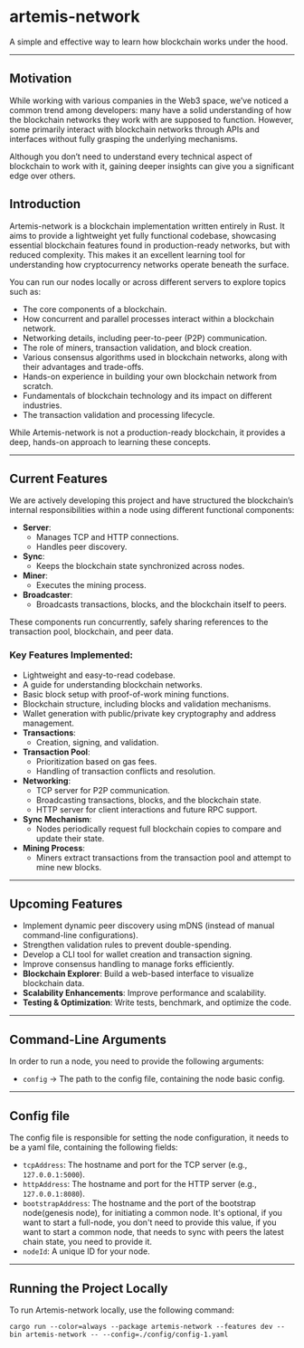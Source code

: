 # artemis-network

A simple and effective way to learn how blockchain works under the hood.

---

## Motivation

While working with various companies in the Web3 space, we’ve noticed a common trend among developers: many have a solid understanding of how the blockchain networks they work with are supposed to function. However, some primarily interact with blockchain networks through APIs and interfaces without fully grasping the underlying mechanisms.

Although you don’t need to understand every technical aspect of blockchain to work with it, gaining deeper insights can give you a significant edge over others.

## Introduction

Artemis-network is a blockchain implementation written entirely in Rust. It aims to provide a lightweight yet fully functional codebase, showcasing essential blockchain features found in production-ready networks, but with reduced complexity. This makes it an excellent learning tool for understanding how cryptocurrency networks operate beneath the surface.

You can run our nodes locally or across different servers to explore topics such as:
- The core components of a blockchain.
- How concurrent and parallel processes interact within a blockchain network.
- Networking details, including peer-to-peer (P2P) communication.
- The role of miners, transaction validation, and block creation.
- Various consensus algorithms used in blockchain networks, along with their advantages and trade-offs.
- Hands-on experience in building your own blockchain network from scratch.
- Fundamentals of blockchain technology and its impact on different industries.
- The transaction validation and processing lifecycle.

While Artemis-network is not a production-ready blockchain, it provides a deep, hands-on approach to learning these concepts.

---

## Current Features

We are actively developing this project and have structured the blockchain’s internal responsibilities within a node using different functional components:

- **Server**:
  - Manages TCP and HTTP connections.
  - Handles peer discovery.
- **Sync**:
  - Keeps the blockchain state synchronized across nodes.
- **Miner**:
  - Executes the mining process.
- **Broadcaster**:
  - Broadcasts transactions, blocks, and the blockchain itself to peers.

These components run concurrently, safely sharing references to the transaction pool, blockchain, and peer data.

### Key Features Implemented:
- Lightweight and easy-to-read codebase.
- A guide for understanding blockchain networks.
- Basic block setup with proof-of-work mining functions.
- Blockchain structure, including blocks and validation mechanisms.
- Wallet generation with public/private key cryptography and address management.
- **Transactions**:
  - Creation, signing, and validation.
- **Transaction Pool**:
  - Prioritization based on gas fees.
  - Handling of transaction conflicts and resolution.
- **Networking**:
  - TCP server for P2P communication.
  - Broadcasting transactions, blocks, and the blockchain state.
  - HTTP server for client interactions and future RPC support.
- **Sync Mechanism**:
  - Nodes periodically request full blockchain copies to compare and update their state.
- **Mining Process**:
  - Miners extract transactions from the transaction pool and attempt to mine new blocks.

---

## Upcoming Features

- Implement dynamic peer discovery using mDNS (instead of manual command-line configurations).
- Strengthen validation rules to prevent double-spending.
- Develop a CLI tool for wallet creation and transaction signing.
- Improve consensus handling to manage forks efficiently.
- **Blockchain Explorer**: Build a web-based interface to visualize blockchain data.
- **Scalability Enhancements**: Improve performance and scalability.
- **Testing & Optimization**: Write tests, benchmark, and optimize the code.

---

## Command-Line Arguments

In order to run a node, you need to provide the following arguments:

- `config` → The path to the config file, containing the node basic config.

---

## Config file

The config file is responsible for setting the node configuration, it needs to be a yaml file, containing the
following fields:

- `tcpAddress`: The hostname and port for the TCP server (e.g., `127.0.0.1:5000`).
- `httpAddress`: The hostname and port for the HTTP server (e.g., `127.0.0.1:8080`).
- `bootstrapAddress`: The hostname and the port of the bootstrap node(genesis node), for initiating a common node.
It's optional, if you want to start a full-node, you don't need to provide this value, if you want to start a common node,
that needs to sync with peers the latest chain state, you need to provide it.
- `nodeId`: A unique ID for your node.

---

## Running the Project Locally

To run Artemis-network locally, use the following command:

```shell
cargo run --color=always --package artemis-network --features dev --bin artemis-network -- --config=./config/config-1.yaml
```